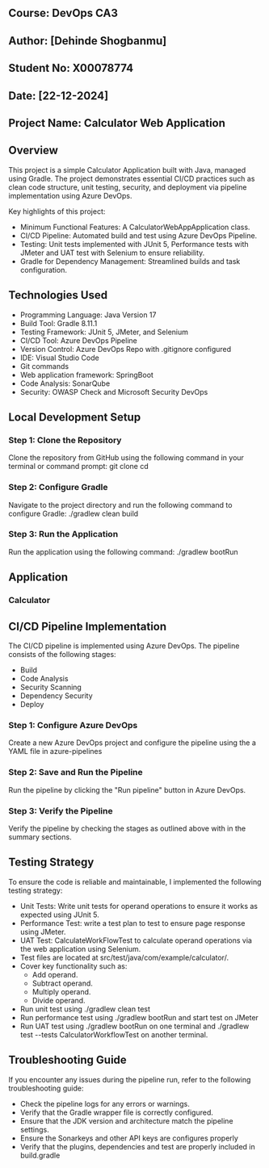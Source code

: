 ## Course: DevOps CA3
## Author: [Dehinde Shogbanmu]
## Student No: X00078774
## Date: [22-12-2024]
## Project Name: Calculator Web Application
## Overview
This project is a simple Calculator Application built with Java, managed using Gradle. The project demonstrates essential CI/CD practices such as clean code structure, unit testing, security, and deployment via pipeline implementation using Azure DevOps.

Key highlights of this project:
- Minimum Functional Features: A CalculatorWebAppApplication class.
- CI/CD Pipeline: Automated build and test using Azure DevOps Pipeline.
- Testing: Unit tests implemented with JUnit 5, Performance tests with JMeter and UAT test with Selenium to ensure reliability.
- Gradle for Dependency Management: Streamlined builds and task configuration.

## Technologies Used
- Programming Language: Java Version 17
- Build Tool: Gradle 8.11.1
- Testing Framework: JUnit 5, JMeter, and Selenium
- CI/CD Tool: Azure DevOps Pipeline
- Version Control: Azure DevOps Repo with .gitignore configured
- IDE: Visual Studio Code
- Git commands
- Web application framework: SpringBoot
- Code Analysis: SonarQube
- Security: OWASP Check and Microsoft Security DevOps

## Local Development Setup
### Step 1: Clone the Repository
Clone the repository from GitHub using the following command in your terminal or command prompt: git clone <repository-url>
cd <repository-directory>
### Step 2: Configure Gradle
Navigate to the project directory and run the following command to configure Gradle: ./gradlew clean build
### Step 3: Run the Application
Run the application using the following command: ./gradlew bootRun

## Application
 ### Calculator

## CI/CD Pipeline Implementation
The CI/CD pipeline is implemented using Azure DevOps. The pipeline consists of the following stages:
- Build
- Code Analysis
- Security Scanning
- Dependency Security
- Deploy
### Step 1: Configure Azure DevOps
Create a new Azure DevOps project and configure the pipeline using the a YAML file in azure-pipelines
### Step 2: Save and Run the Pipeline
Run the pipeline by clicking the "Run pipeline" button in Azure DevOps.
### Step 3: Verify the Pipeline
Verify the pipeline by checking the stages as outlined above with in the summary sections.

## Testing Strategy
To ensure the code is reliable and maintainable, I implemented the following testing strategy:
- Unit Tests: Write unit tests for operand operations to ensure it works as expected using JUnit 5.
- Performance Test: write a test plan to test to ensure page response using JMeter.
- UAT Test: CalculateWorkFlowTest to calculate operand operations via the web application using Selenium.
- Test files are located at src/test/java/com/example/calculator/.
- Cover key functionality such as:
    - Add operand.
    - Subtract operand.
    - Multiply operand.
    - Divide operand.
- Run unit test using ./gradlew clean test
- Run performance test using ./gradlew bootRun and start test on JMeter
- Run UAT test using ./gradlew bootRun on one terminal and ./gradlew test --tests CalculatorWorkflowTest on another terminal.

## Troubleshooting Guide
If you encounter any issues during the pipeline run, refer to the following troubleshooting guide:
- Check the pipeline logs for any errors or warnings.
- Verify that the Gradle wrapper file is correctly configured.
- Ensure that the JDK version and architecture match the pipeline settings.
- Ensure the Sonarkeys and other API keys are configures properly
- Verify that the plugins, dependencies and test are properly included in build.gradle

